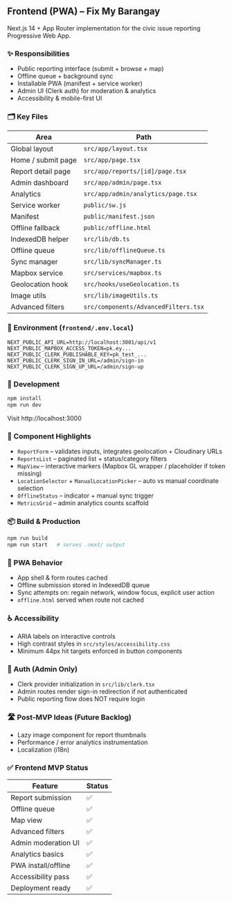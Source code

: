 ## Frontend (PWA) – Fix My Barangay

Next.js 14 + App Router implementation for the civic issue reporting Progressive Web App.

### ✨ Responsibilities

- Public reporting interface (submit + browse + map)
- Offline queue + background sync
- Installable PWA (manifest + service worker)
- Admin UI (Clerk auth) for moderation & analytics
- Accessibility & mobile-first UI

### 🗂 Key Files

| Area               | Path                                 |
| ------------------ | ------------------------------------ |
| Global layout      | `src/app/layout.tsx`                 |
| Home / submit page | `src/app/page.tsx`                   |
| Report detail page | `src/app/reports/[id]/page.tsx`      |
| Admin dashboard    | `src/app/admin/page.tsx`             |
| Analytics          | `src/app/admin/analytics/page.tsx`   |
| Service worker     | `public/sw.js`                       |
| Manifest           | `public/manifest.json`               |
| Offline fallback   | `public/offline.html`                |
| IndexedDB helper   | `src/lib/db.ts`                      |
| Offline queue      | `src/lib/offlineQueue.ts`            |
| Sync manager       | `src/lib/syncManager.ts`             |
| Mapbox service     | `src/services/mapbox.ts`             |
| Geolocation hook   | `src/hooks/useGeolocation.ts`        |
| Image utils        | `src/lib/imageUtils.ts`              |
| Advanced filters   | `src/components/AdvancedFilters.tsx` |

### 🔧 Environment (`frontend/.env.local`)

```
NEXT_PUBLIC_API_URL=http://localhost:3001/api/v1
NEXT_PUBLIC_MAPBOX_ACCESS_TOKEN=pk.ey...
NEXT_PUBLIC_CLERK_PUBLISHABLE_KEY=pk_test_...
NEXT_PUBLIC_CLERK_SIGN_IN_URL=/admin/sign-in
NEXT_PUBLIC_CLERK_SIGN_UP_URL=/admin/sign-up
```

### 🚀 Development

```bash
npm install
npm run dev
```

Visit http://localhost:3000

### 🧱 Component Highlights

- `ReportForm` – validates inputs, integrates geolocation + Cloudinary URLs
- `ReportsList` – paginated list + status/category filters
- `MapView` – interactive markers (Mapbox GL wrapper / placeholder if token missing)
- `LocationSelector` + `ManualLocationPicker` – auto vs manual coordinate selection
- `OfflineStatus` – indicator + manual sync trigger
- `MetricsGrid` – admin analytics counts scaffold

### 📦 Build & Production

```bash
npm run build
npm run start   # serves .next/ output
```

### 📱 PWA Behavior

- App shell & form routes cached
- Offline submission stored in IndexedDB queue
- Sync attempts on: regain network, window focus, explicit user action
- `offline.html` served when route not cached

### ♿ Accessibility

- ARIA labels on interactive controls
- High contrast styles in `src/styles/accessibility.css`
- Minimum 44px hit targets enforced in button components

### 🔐 Auth (Admin Only)

- Clerk provider initialization in `src/lib/clerk.tsx`
- Admin routes render sign-in redirection if not authenticated
- Public reporting flow does NOT require login

### 🛣 Post-MVP Ideas (Future Backlog)

- Lazy image component for report thumbnails
- Performance / error analytics instrumentation
- Localization (i18n)

### ✅ Frontend MVP Status

| Feature             | Status |
| ------------------- | ------ |
| Report submission   | ✅     |
| Offline queue       | ✅     |
| Map view            | ✅     |
| Advanced filters    | ✅     |
| Admin moderation UI | ✅     |
| Analytics basics    | ✅     |
| PWA install/offline | ✅     |
| Accessibility pass  | ✅     |
| Deployment ready    | ✅     |
